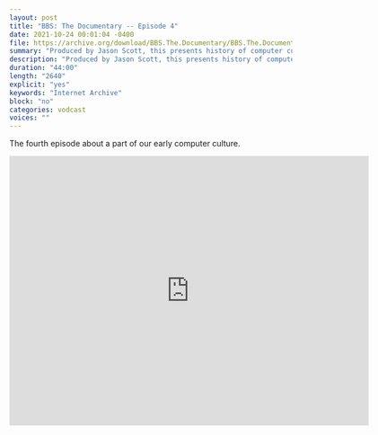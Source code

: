 ```yaml
---
layout: post
title: "BBS: The Documentary -- Episode 4"
date: 2021-10-24 00:01:04 -0400
file: https://archive.org/download/BBS.The.Documentary/BBS.The.Documentary.ep4_512kb.mp4
summary: "Produced by Jason Scott, this presents history of computer culture"
description: "Produced by Jason Scott, this presents history of computer culture"
duration: "44:00"
length: "2640"
explicit: "yes" 
keywords: "Internet Archive"
block: "no" 
categories: vodcast
voices: ""
---
```


The fourth episode about a part of our early computer culture.

<iframe src="https://archive.org/embed/BBS.The.Documentary" width="640" height="480" frameborder="0" webkitallowfullscreen="true" mozallowfullscreen="true" allowfullscreen></iframe>




















